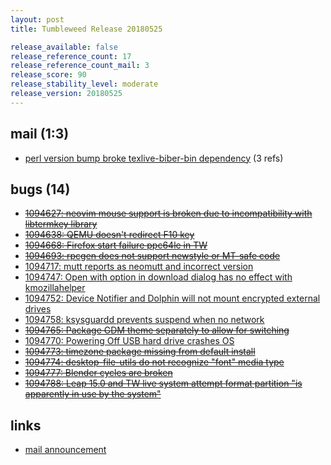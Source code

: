 ```yaml
---
layout: post
title: Tumbleweed Release 20180525

release_available: false
release_reference_count: 17
release_reference_count_mail: 3
release_score: 90
release_stability_level: moderate
release_version: 20180525
---
```


## mail (1:3)

- [perl version bump broke texlive-biber-bin dependency](https://lists.opensuse.org/opensuse-factory/2018-05/msg00405.html) (3 refs)

## bugs (14)

<!--more-->

- ~~[1094627: neovim mouse support is broken due to incompatibility with libtermkey library](https://bugzilla.opensuse.org/show_bug.cgi?id=1094627)~~
- ~~[1094638: QEMU doesn't redirect F10 key](https://bugzilla.opensuse.org/show_bug.cgi?id=1094638)~~
- ~~[1094668: Firefox start failure ppc64le in TW](https://bugzilla.opensuse.org/show_bug.cgi?id=1094668)~~
- ~~[1094693: rpcgen does not support newstyle or MT-safe code](https://bugzilla.opensuse.org/show_bug.cgi?id=1094693)~~
- [1094717: mutt reports as neomutt and incorrect version](https://bugzilla.opensuse.org/show_bug.cgi?id=1094717)
- [1094747: Open with option in download dialog has no effect with kmozillahelper](https://bugzilla.opensuse.org/show_bug.cgi?id=1094747)
- [1094752: Device Notifier and Dolphin will not mount encrypted external drives](https://bugzilla.opensuse.org/show_bug.cgi?id=1094752)
- [1094758: ksysguardd prevents suspend when no network](https://bugzilla.opensuse.org/show_bug.cgi?id=1094758)
- ~~[1094765: Package GDM theme separately to allow for switching](https://bugzilla.opensuse.org/show_bug.cgi?id=1094765)~~
- [1094770: Powering Off USB hard drive crashes OS](https://bugzilla.opensuse.org/show_bug.cgi?id=1094770)
- ~~[1094773: timezone package missing from default install](https://bugzilla.opensuse.org/show_bug.cgi?id=1094773)~~
- ~~[1094774: desktop-file-utils do not recognize "font" media type](https://bugzilla.opensuse.org/show_bug.cgi?id=1094774)~~
- ~~[1094777: Blender cycles are broken](https://bugzilla.opensuse.org/show_bug.cgi?id=1094777)~~
- ~~[1094788: Leap 15.0 and TW live system attempt format partition "is apparently in use by the system"](https://bugzilla.opensuse.org/show_bug.cgi?id=1094788)~~



## links

- [mail announcement](https://lists.opensuse.org/opensuse-factory/2018-05/msg00402.html)
